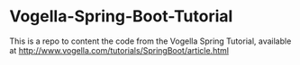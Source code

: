 # Vogella-Spring-Boot-Tutorial
This is a repo to content the code from the Vogella Spring Tutorial, available at http://www.vogella.com/tutorials/SpringBoot/article.html
